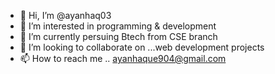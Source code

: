 - 👋 Hi, I’m @ayanhaq03
- 👀 I’m interested in programming & development 
- 🌱 I’m currently persuing Btech from CSE branch
- 💞️ I’m looking to collaborate on ...web development projects 
- 📫 How to reach me .. ayanhaque904@gmail.com

<!---
ayanhaq03/ayanhaq03 is a ✨ special ✨ repository because its `README.md` (this file) appears on your GitHub profile.
You can click the Preview link to take a look at your changes.
--->
